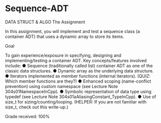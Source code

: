 # Sequence-ADT
DATA STRUCT & ALGO
The Assignment

In this assignment, you will implement and test a sequence class (a container ADT) that uses a dynamic array to store its items.

Goal

To gain experience/exposure in specifying, designing and implementing/testing a container ADT. Key concepts/features involved include:
	●	Sequence (traditionally called list) container ADT as one of the classic data structures.
	●	Dynamic array as the underlying data structure.
	●	Iterators implemented as member functions (internal iterators). (QUIZ: Which member functions are they?)
	●	Enhanced scoping (name-conflict prevention) using custom namespace (see Lecture Note 304s01NamespaceInCpp).
	●	Symbolic representation of data type using typedef (see Lecture Note 304s01aAliasingConstant_TypeInCpp).
	●	Use of size_t for sizing/counting/looping. (HELPER: If you are not familiar with size_t, check out this write-up.)

Grade received: 100%
